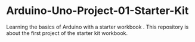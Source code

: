 # Arduino-Uno-Project-01-Starter-Kit
Learning the basics of Arduino with a starter workbook . This repository is about the first project of the starter kit workbook.
